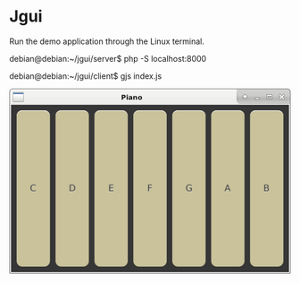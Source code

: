 # Jgui

Run the demo application through the Linux terminal.

debian@debian:~/jgui/server$ php -S localhost:8000

debian@debian:~/jgui/client$ gjs index.js

![ScreenShot](https://raw.githubusercontent.com/Sambrax/Jgui/main/screenshot.png)
